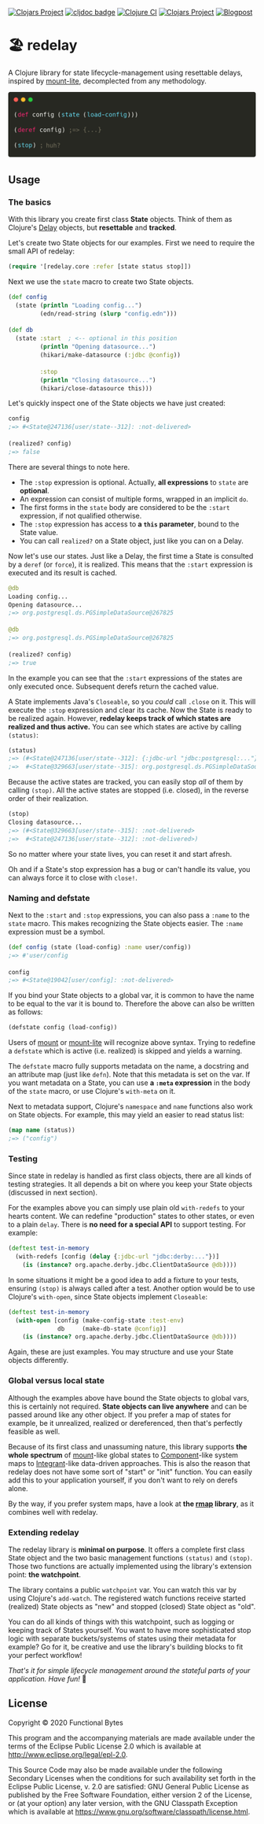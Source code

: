 [![Clojars Project](https://img.shields.io/clojars/v/functionalbytes/redelay.svg)](https://clojars.org/functionalbytes/redelay)
[![cljdoc badge](https://cljdoc.org/badge/functionalbytes/redelay)](https://cljdoc.org/d/functionalbytes/redelay/CURRENT)
[![Clojure CI](https://github.com/aroemers/redelay/workflows/Clojure%20CI/badge.svg?branch=master)](https://github.com/aroemers/redelay/actions?query=workflow%3A%22Clojure+CI%22)
[![Clojars Project](https://img.shields.io/clojars/dt/functionalbytes/redelay?color=blue)](https://clojars.org/functionalbytes/redelay)
[![Blogpost](https://img.shields.io/badge/blog-Introducing%20redelay-blue)](https://functionalbytes.nl/clojure/redelay/rmap/2020/06/26/redelay.html)

# 🏖 redelay

A Clojure library for state lifecycle-management using resettable delays, inspired by [mount-lite](https://github.com/aroemers/mount-lite), decomplected from any methodology.

![Banner](banner.png)

## Usage

### The basics

With this library you create first class **State** objects.
Think of them as Clojure's [Delay](https://clojuredocs.org/clojure.core/delay) objects, but **resettable** and **tracked**.

Let's create two State objects for our examples.
First we need to require the small API of redelay:

```clj
(require '[redelay.core :refer [state status stop]])
```

Next we use the `state` macro to create two State objects.

```clj
(def config
  (state (println "Loading config...")
         (edn/read-string (slurp "config.edn")))

(def db
  (state :start  ; <-- optional in this position
         (println "Opening datasource...")
         (hikari/make-datasource (:jdbc @config))

         :stop
         (println "Closing datasource...")
         (hikari/close-datasource this)))
```

Let's quickly inspect one of the State objects we have just created:

```clj
config
;=> #<State@247136[user/state--312]: :not-delivered>

(realized? config)
;=> false
```

There are several things to note here.

- The `:stop` expression is optional. Actually, **all expressions** to `state` are **optional**.
- An expression can consist of multiple forms, wrapped in an implicit `do`.
- The first forms in the `state` body are considered to be the `:start` expression, if not qualified otherwise.
- The `:stop` expression has access to **a `this` parameter**, bound to the State value.
- You can call `realized?` on a State object, just like you can on a Delay.

Now let's use our states.
Just like a Delay, the first time a State is consulted by a `deref` (or `force`), it is realized.
This means that the `:start` expression is executed and its result is cached.

```clj
@db
Loading config...
Opening datasource...
;=> org.postgresql.ds.PGSimpleDataSource@267825

@db
;=> org.postgresql.ds.PGSimpleDataSource@267825

(realized? config)
;=> true
```

In the example you can see that the `:start` expressions of the states are only executed once.
Subsequent derefs return the cached value.

A State implements Java's `Closeable`, so you _could_ call `.close` on it.
This will execute the `:stop` expression and clear its cache.
Now the State is ready to be realized again.
However, **redelay keeps track of which states are realized and thus active.**
You can see which states are active by calling `(status)`:

```clj
(status)
;=> (#<State@247136[user/state--312]: {:jdbc-url "jdbc:postgresql:..."}>
;=>  #<State@329663[user/state--315]: org.postgresql.ds.PGSimpleDataSource@267825>)
```

Because the active states are tracked, you can easily stop _all_ of them by calling `(stop)`.
All the active states are stopped (i.e. closed), in the reverse order of their realization.

```clj
(stop)
Closing datasource...
;=> (#<State@329663[user/state--315]: :not-delivered>
;=>  #<State@247136[user/state--312]: :not-delivered>)
```

So no matter where your state lives, you can reset it and start afresh.

Oh and if a State's stop expression has a bug or can't handle its value, you can always force it to close with `close!`.

### Naming and defstate

Next to the `:start` and `:stop` expressions, you can also pass a `:name` to the `state` macro.
This makes recognizing the State objects easier.
The `:name` expression must be a symbol.

```clj
(def config (state (load-config) :name user/config))
;=> #'user/config

config
;=> #<State@19042[user/config]: :not-delivered>
```

If you bind your State objects to a global var, it is common to have the name to be equal to the var it is bound to.
Therefore the above can also be written as follows:

```clj
(defstate config (load-config))
```

Users of [mount](https://github.com/tolitius/mount) or [mount-lite](https://github.com/aroemers/mount-lite) will recognize above syntax.
Trying to redefine a `defstate` which is active (i.e. realized) is skipped and yields a warning.

The `defstate` macro fully supports metadata on the name, a docstring and an attribute map (just like `defn`).
Note that this metadata is set on the var.
If you want metadata on a State, you can use **a `:meta` expression** in the body of the `state` macro, or use Clojure's `with-meta` on it.

Next to metadata support, Clojure's `namespace` and `name` functions also work on State objects.
For example, this may yield an easier to read status list:

```clj
(map name (status))
;=> ("config")
```

### Testing

Since state in redelay is handled as first class objects, there are all kinds of testing strategies.
It all depends a bit on where you keep your State objects (discussed in next section).

For the examples above you can simply use plain old `with-redefs` to your hearts content.
We can redefine "production" states to other states, or even to a plain `delay`.
There is **no need for a special API** to support testing.
For example:

```clj
(deftest test-in-memory
  (with-redefs [config (delay {:jdbc-url "jdbc:derby:..."})]
    (is (instance? org.apache.derby.jdbc.ClientDataSource @db))))
```

In some situations it might be a good idea to add a fixture to your tests, ensuring `(stop)` is always called after a test.
Another option would be to use Clojure's `with-open`, since State objects implement `Closeable`:

```clj
(deftest test-in-memory
  (with-open [config (make-config-state :test-env)
              db     (make-db-state @config)]
    (is (instance? org.apache.derby.jdbc.ClientDataSource @db))))
```

Again, these are just examples.
You may structure and use your State objects differently.

### Global versus local state

Although the examples above have bound the State objects to global vars, this is certainly not required.
**State objects can live anywhere** and can be passed around like any other object.
If you prefer a map of states for example, be it unrealized, realized or dereferenced, then that's perfectly feasible as well.

Because of its first class and unassuming nature, this library supports **the whole spectrum** of [mount](https://github.com/aroemers/mount-lite)-like global states to [Component](https://github.com/stuartsierra/component)-like system maps to [Integrant](https://github.com/weavejester/integrant)-like data-driven approaches.
This is also the reason that redelay does not have some sort of "start" or "init" function.
You can easily add this to your application yourself, if you don't want to rely on derefs alone.

By the way, if you prefer system maps, have a look at **the [rmap](https://github.com/aroemers/rmap) library**, as it combines well with redelay.

### Extending redelay

The redelay library is **minimal on purpose**.
It offers a complete first class State object and the two basic management functions `(status)` and `(stop)`.
Those two functions are actually implemented using the library's extension point: **the watchpoint**.

The library contains a public `watchpoint` var.
You can watch this var by using Clojure's `add-watch`.
The registered watch functions receive started (realized) State objects as "new" and stopped (closed) State object as "old".

You can do all kinds of things with this watchpoint, such as logging or keeping track of States yourself.
You want to have more sophisticated stop logic with separate buckets/systems of states using their metadata for example?
Go for it, be creative and use the library's building blocks to fit your perfect workflow!

_That's it for simple lifecycle management around the stateful parts of your application. Have fun!_ 🚀

## License

Copyright © 2020 Functional Bytes

This program and the accompanying materials are made available under the
terms of the Eclipse Public License 2.0 which is available at
http://www.eclipse.org/legal/epl-2.0.

This Source Code may also be made available under the following Secondary
Licenses when the conditions for such availability set forth in the Eclipse
Public License, v. 2.0 are satisfied: GNU General Public License as published by
the Free Software Foundation, either version 2 of the License, or (at your
option) any later version, with the GNU Classpath Exception which is available
at https://www.gnu.org/software/classpath/license.html.
